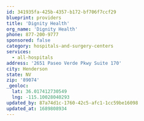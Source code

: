 ```yaml
---
id: 341935fa-425b-4357-b172-bf706f7ccf29
blueprint: providers
title: 'Dignity Health'
org_name: 'Dignity Health'
phone: 877-200-9777
sponsored: false
category: hospitals-and-surgery-centers
services:
  - all-hospitals
address: '2651 Paseo Verde Pkwy Suite 170'
city: Henderson
state: NV
zip: '89074'
_geoloc:
  lat: 36.017412730549
  lng: -115.10028040293
updated_by: 87a74d1c-1760-42c5-afc1-1cc59be16098
updated_at: 1689808934
---
```

